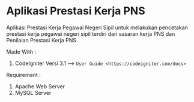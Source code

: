 # Aplikasi Prestasi Kerja PNS
Aplikasi Prestasi Kerja Pegawai Negeri Sipil untuk melakukan pencetakan prestasi kerja pegawai negeri sipil terdiri dari sasaran kerja PNS dan Penilaian Prestasi Kerja PNS

Made With :
1. CodeIgniter Versi 3.1 --> `User Guide <https://codeigniter.com/docs>`


Requirement :
1. Apache Web Server
2. MySQL Server
